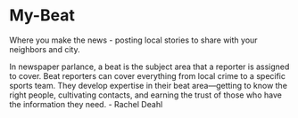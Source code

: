 # My-Beat
Where you make the news - posting local stories to share with your neighbors and city. 

In newspaper parlance, a beat is the subject area that a reporter is assigned to cover. Beat reporters can cover everything from local crime to a specific sports team. They develop expertise in their beat area—getting to know the right people, cultivating contacts, and earning the trust of those who have the information they need. - Rachel Deahl
